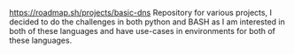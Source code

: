 https://roadmap.sh/projects/basic-dns
Repository for various projects, I decided to do the challenges in both python and BASH as I am interested in both of these languages and have use-cases in environments for both of these languages.
